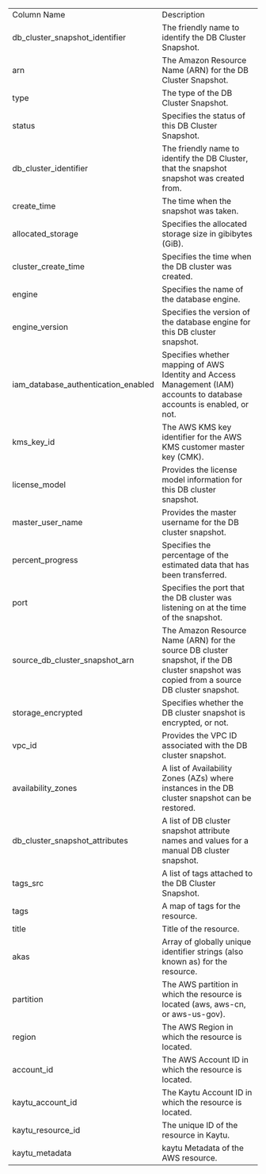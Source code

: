 <table>
	<tr><td>Column Name</td><td>Description</td></tr>
	<tr><td>db_cluster_snapshot_identifier</td><td>The friendly name to identify the DB Cluster Snapshot.</td></tr>
	<tr><td>arn</td><td>The Amazon Resource Name (ARN) for the DB Cluster Snapshot.</td></tr>
	<tr><td>type</td><td>The type of the DB Cluster Snapshot.</td></tr>
	<tr><td>status</td><td>Specifies the status of this DB Cluster Snapshot.</td></tr>
	<tr><td>db_cluster_identifier</td><td>The friendly name to identify the DB Cluster, that the snapshot snapshot was created from.</td></tr>
	<tr><td>create_time</td><td>The time when the snapshot was taken.</td></tr>
	<tr><td>allocated_storage</td><td>Specifies the allocated storage size in gibibytes (GiB).</td></tr>
	<tr><td>cluster_create_time</td><td>Specifies the time when the DB cluster was created.</td></tr>
	<tr><td>engine</td><td>Specifies the name of the database engine.</td></tr>
	<tr><td>engine_version</td><td>Specifies the version of the database engine for this DB cluster snapshot.</td></tr>
	<tr><td>iam_database_authentication_enabled</td><td>Specifies whether mapping of AWS Identity and Access Management (IAM) accounts to database accounts is enabled, or not.</td></tr>
	<tr><td>kms_key_id</td><td>The AWS KMS key identifier for the AWS KMS customer master key (CMK).</td></tr>
	<tr><td>license_model</td><td>Provides the license model information for this DB cluster snapshot.</td></tr>
	<tr><td>master_user_name</td><td>Provides the master username for the DB cluster snapshot.</td></tr>
	<tr><td>percent_progress</td><td>Specifies the percentage of the estimated data that has been transferred.</td></tr>
	<tr><td>port</td><td>Specifies the port that the DB cluster was listening on at the time of the snapshot.</td></tr>
	<tr><td>source_db_cluster_snapshot_arn</td><td>The Amazon Resource Name (ARN) for the source DB cluster snapshot, if the DB cluster snapshot was copied from a source DB cluster snapshot.</td></tr>
	<tr><td>storage_encrypted</td><td>Specifies whether the DB cluster snapshot is encrypted, or not.</td></tr>
	<tr><td>vpc_id</td><td>Provides the VPC ID associated with the DB cluster snapshot.</td></tr>
	<tr><td>availability_zones</td><td>A list of Availability Zones (AZs) where instances in the DB cluster snapshot can be restored.</td></tr>
	<tr><td>db_cluster_snapshot_attributes</td><td>A list of DB cluster snapshot attribute names and values for a manual DB cluster snapshot.</td></tr>
	<tr><td>tags_src</td><td>A list of tags attached to the DB Cluster Snapshot.</td></tr>
	<tr><td>tags</td><td>A map of tags for the resource.</td></tr>
	<tr><td>title</td><td>Title of the resource.</td></tr>
	<tr><td>akas</td><td>Array of globally unique identifier strings (also known as) for the resource.</td></tr>
	<tr><td>partition</td><td>The AWS partition in which the resource is located (aws, aws-cn, or aws-us-gov).</td></tr>
	<tr><td>region</td><td>The AWS Region in which the resource is located.</td></tr>
	<tr><td>account_id</td><td>The AWS Account ID in which the resource is located.</td></tr>
	<tr><td>kaytu_account_id</td><td>The Kaytu Account ID in which the resource is located.</td></tr>
	<tr><td>kaytu_resource_id</td><td>The unique ID of the resource in Kaytu.</td></tr>
	<tr><td>kaytu_metadata</td><td>kaytu Metadata of the AWS resource.</td></tr>
</table>